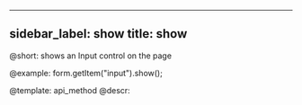 
---
sidebar_label: show
title: show
---          

@short: shows an Input control on the page
 


@example:
form.getItem("input").show();


@template: api_method
@descr:


